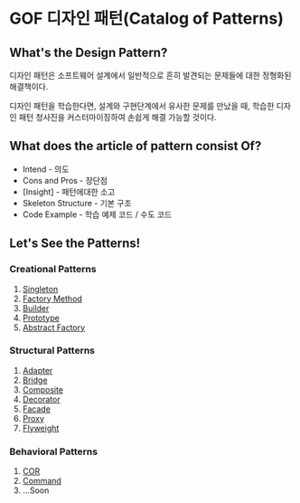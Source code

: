# GOF 디자인 패턴(Catalog of Patterns)

## What's the Design Pattern?

디자인 패턴은 소프트웨어 설계에서 일반적으로 흔히 발견되는 문제들에 대한 정형화된 해결책이다.

디자인 패턴을 학습한다면, 설계와 구현단계에서 유사한 문제를 만났을 때, 학습한 디자인 패턴 청사진을 커스터마이징하여 손쉽게 해결 가능할 것이다.

## What does the article of pattern consist Of?

- Intend - 의도
- Cons and Pros - 장단점
- [Insight] - 패턴에대한 소고
- Skeleton Structure - 기본 구조
- Code Example - 학습 예제 코드 / 수도 코드

## Let's See the Patterns!

### Creational Patterns

1. [Singleton](https://github.com/jinia91/DesignPattern/blob/main/doc/Singleton.md)
2. [Factory Method](https://github.com/jinia91/DesignPattern/blob/main/doc/FactoryMethod.md)
3. [Builder](https://github.com/jinia91/DesignPattern/blob/main/doc/Builder.md)
4. [Prototype](https://github.com/jinia91/DesignPattern/blob/main/doc/Prototype.md)
5. [Abstract Factory](https://github.com/jinia91/DesignPattern/blob/main/doc/AbstractFactory.md)

### Structural Patterns

1. [Adapter](https://github.com/jinia91/DesignPattern/blob/main/doc/Adapter.md)
2. [Bridge](https://github.com/jinia91/DesignPattern/blob/main/doc/Bridge.md)
3. [Composite](https://github.com/jinia91/DesignPattern/blob/main/doc/Composite.md)
7. [Decorator](https://github.com/jinia91/DesignPattern/blob/main/doc/Decorator.md)
4. [Facade](https://github.com/jinia91/DesignPattern/blob/main/doc/Facade.md)
5. [Proxy](https://www.jiniaslog.co.kr/article/view?articleId=1402)
6. [Flyweight](https://www.jiniaslog.co.kr/article/view?articleId=1552)

### Behavioral Patterns

1. [COR](https://www.jiniaslog.co.kr/article/view?articleId=1702)
2. [Command](https://www.jiniaslog.co.kr/article/view?articleId=1752)
3. ...Soon
